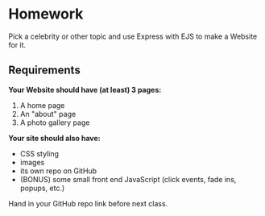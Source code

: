 Homework
========

Pick a celebrity or other topic and use Express with EJS to make a Website for it.

Requirements
------------

**Your Website should have (at least) 3 pages:**

1. A home page
2. An "about" page
3. A photo gallery page

**Your site should also have:**

- CSS styling
- images
- its own repo on GitHub
- (BONUS) some small front end JavaScript (click events, fade ins, popups, etc.)

Hand in your GitHub repo link before next class.
